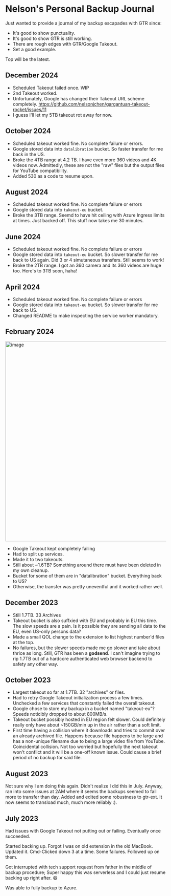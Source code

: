 # Nelson's Personal Backup Journal

Just wanted to provide a journal of my backup escapades with GTR since:

* It's good to show punctuality.
* It's good to show GTR is still working.
* There are rough edges with GTR/Google Takeout.
* Set a good example.

Top will be the latest.

## December 2024

* Scheduled Takeout failed once. WIP
* 2nd Takeout worked. 
* Unfortunately, Google has changed their Takeout URL scheme completely. https://github.com/nelsonjchen/gargantuan-takeout-rocket/issues/11
* I guess I'll let my 5TB takeout rot away for now. 

## October 2024

* Scheduled takeout worked fine. No complete failure or errors.
* Google stored data into `datalibration` bucket. So faster transfer for me back in the US.
* Broke the 4TB range at 4.2 TB. I have even more 360 videos and 4K videos now. Admittedly, these are not the "raw" files but the output files for YouTube compatibility.
* Added 530 as a code to resume upon.

## August 2024

* Scheduled takeout worked fine. No complete failure or errors
* Google stored data into `takeout-eu` bucket.
* Broke the 3TB range. Seemd to have hit ceiling with Azure Ingress limits at times. Just backed off. This stuff now takes me 30 minutes.

## June 2024

* Scheduled takeout worked fine. No complete failure or errors
* Google stored data into `takeout-eu` bucket. So slower transfer for me back to US again. Did 3 or 4 simutaneous transfers. Still seems to work!
* Broke the 2TB range. I got an 360 camera and its 360 videos are huge too. Here's to 3TB soon, haha!

## April 2024

* Scheduled takeout worked fine. No complete failure or errors
* Google stored data into `takeout-eu` bucket. So slower transfer for me back to US.
* Changed README to make inspecting the service worker mandatory.

## February 2024

<img width="625" alt="image" src="https://github.com/nelsonjchen/gargantuan-takeout-rocket/assets/5363/3f776bfd-f45c-4ea7-a0f1-58e4fb5f9c9f">

* Google Takeout kept completely failing
* Had to split up services.
* Made it to two takeouts.
* Still about ~1.6TB? Something around there must have been deleted in my own cleanup.
* Bucket for some of them are in "datalibration" bucket. Everything back to US?
* Otherwise, the transfer was pretty uneventful and it worked rather well.

## December 2023

* Still 1.7TB. 33 Archives
* Takeout bucket is also suffxied with EU and probably in EU this time. The slow speeds are a pain. Is it possible they are sending all data to the EU, even US-only persons data?
* Made a small QOL change to the extension to list highest number'd files at the top.
* No failures, but the slower speeds made me go slower and take about thrice as long. Still, GTR has been a **godsend**. I can't imagine trying to rip 1.7TB out of a hardcore authenticated web browser backend to safety any other way.

## October 2023

* Largest takeout so far at 1.7TB. 32 "archives" or files.
* Had to retry Google Takeout initialization process a few times. Unchecked a few services that constantly failed the overall takeout.
* Google chose to store my backup in a bucket named "takeout-eu"? Speeds noticibly dropped to about 800MB/s.
* Takeout bucket possibly hosted in EU region felt slower. Could definitely really only have about ~150GB/min up in the air rather than a soft limit.
* First time having a collision where it downloads and tries to commit over an already archived file. Happens because file happens to be large and has a non-unique filename due to being a large video file from YouTube. Coincidental collision. Not too worried but hopefully the next takeout won't conflict and it will be a one-off known issue. Could cause a brief period of no backup for said file.

## August 2023

Not sure why I am doing this again. Didn't realize I did this in July. Anyway, ran into some issues at 2AM where it seems the backups seemed to fail more to transfer than day. Added and edited some robustness to gtr-ext. It now seems to transload much, much more reliably :).

## July 2023

Had issues with Google Takeout not putting out or failing. Eventually once succeeded.

Started backing up. Forgot I was on old extension in the old MacBook. Updated it. Cmd-Clicked down 3 at a time. Some failures. Followed up on them.

Got interrupted with tech support request from father in the middle of backup procedure; Super happy this was serverless and I could just resume backing up right after. 😄

Was able to fully backup to Azure.
